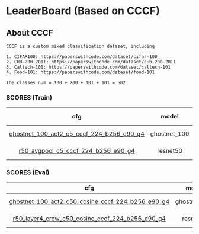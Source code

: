 
# LeaderBoard (Based on CCCF)

## About CCCF

    CCCF is a custom mixed classification dataset, including

    1. CIFAR100: https://paperswithcode.com/dataset/cifar-100
    2. CUB-200-2011: https://paperswithcode.com/dataset/cub-200-2011
    3. Caltech-101: https://paperswithcode.com/dataset/caltech-101
    4. Food-101: https://paperswithcode.com/dataset/food-101

    The classes num = 100 + 200 + 101 + 101 = 502

### SCORES (Train)

| cfg |    model   |   top1/top3/top5/top10   |       loss       | optimizer | lr-scheduler | epoch | pretrained |
|:---:|:----------:|:-------------:|:----------------:|:---------:|:------------:|:-----:|:-----:|
|  [ghostnet_100_act2_c5_cccf_224_b256_e90_g4](../configs/cccf/ghostnet/ghostnet_100_act2_c5_cccf_224_b256_e90_g4.yaml)   |  ghostnet_100  | 48.191 / 63.768 / 70.201 / 77.878  | CrossEntropyLoss |    SGD    |  MultiStepLR |   90  |   True  |
|  [r50_avgpool_c5_cccf_224_b256_e90_g4](../configs/cccf/resnet/r50_avgpool_c5_cccf_224_b256_e90_g4.yaml)   |  resnet50  | 44.413 / 61.038 / 67.892 / 76.531  | CrossEntropyLoss |    SGD    |  MultiStepLR |   90  |   True  |

### SCORES (Eval)

| cfg |    model   |   top1/top3/top5/top10   |   feat_type   | max_num | aggregate | enhance | distance | rank |
|:---:|:----------:|:-------------:|:----------------:|:---------:|:------------:|:-----:|:-----:|:-----:|
|  [ghostnet_100_act2_c50_cosine_cccf_224_b256_e90_g4](../configs/cccf/ghostnet/ghostnet_100_act2_c50_cosine_cccf_224_b256_e90_g4.yaml)   |  ghostnet_100  | 58.102 / 72.389 / 77.354 / 83.366   | act2 |    50    |  identity |   identity  |   cosine  | normal  |
|  [r50_layer4_crow_c50_cosine_cccf_224_b256_e90_g4](../configs/cccf/resnet/r50_layer4_crow_c50_cosine_cccf_224_b256_e90_g4.yaml)   |  resnet50  | 53.950 / 68.322 / 74.381 / 81.085 | layer4 |    50    |  crow |   identity  |   cosine  | normal  |
